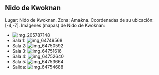 ## Nido de Kwoknan
Lugar: Nido de Kwoknan.
Zona: Amakna.
Coordenadas de su ubicación: [-4,-7].
Imágenes (mapas) de Nido de Kwoknan:
- ![img_205787148](https://media.discordapp.net/attachments/1115311447145193482/1115347999367901234/205787148.jpg)
- Sala 1: ![img_64749568](https://media.discordapp.net/attachments/1115311447145193482/1115363221415678112/64749568.jpg)
- Sala 2: ![img_64750592](https://media.discordapp.net/attachments/1115311447145193482/1115363223634456596/64750592.jpg)
- Sala 3: ![img_64751616](https://media.discordapp.net/attachments/1115311447145193482/1115363227736486008/64751616.jpg)
- Sala 4: ![img_64752640](https://media.discordapp.net/attachments/1115311447145193482/1115363230454395023/64752640.jpg)
- Sala 5: ![img_64753664](https://media.discordapp.net/attachments/1115311447145193482/1115363234048905396/64753664.jpg)
- Salida: ![img_64754688](https://media.discordapp.net/attachments/1115311447145193482/1115363235953135767/64754688.jpg)